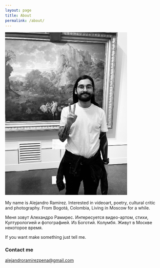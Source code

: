 ```yaml
---
layout: page
title: About
permalink: /about/
---
```


<img src="/images/about.jpeg" alt="portrait" width="400"/>

My name is Alejandro Ramirez. Interested in videoart, poetry, cultural critic and photography. From Bogotá, Colombia, Living in Moscow for a while.  

Меня зовут Алехандро Рамирес. Интересуется видео-артом, стихи, Културологией и фотографией. Из Боготий. Колумбя. Живут в Москве некоторое время. 


If you want make something just tell me.

### Contact me

[alejandroramirezpena@gmail.com](mailto:email@domain.com)
